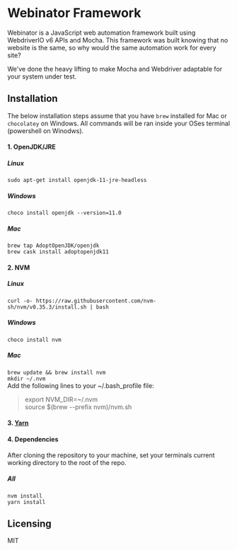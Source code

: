 # Webinator Framework
Webinator is a JavaScript web automation framework built using WebdriverIO v6 APIs and Mocha. This framework was built knowing that no website is the same, so why would the same automation work for every site?

We've done the heavy lifting to make Mocha and Webdriver adaptable for your system under test.



## Installation
The below installation steps assume that you have `brew` installed for Mac or `chocolatey` on Windows. All commands will be ran inside your OSes terminal (powershell on Winodws).


#### 1. OpenJDK/JRE  
##### Linux  
`sudo apt-get install openjdk-11-jre-headless`  
##### Windows  
`choco install openjdk --version=11.0`  
##### Mac  
`brew tap AdoptOpenJDK/openjdk`  
`brew cask install adoptopenjdk11`  


#### 2. NVM  
##### Linux  
`curl -o- https://raw.githubusercontent.com/nvm-sh/nvm/v0.35.3/install.sh | bash`  
##### Windows  
`choco install nvm`  
##### Mac  
`brew update && brew install nvm`  
`mkdir ~/.nvm`  
Add the following lines to your ~/.bash_profile file:  
> export NVM_DIR=~/.nvm <br/>
> source $(brew --prefix nvm)/nvm.sh


#### 3. [Yarn](https://classic.yarnpkg.com/en/docs/install/)


#### 4. Dependencies  
After cloning the repository to your machine, set your terminals current working directory to the root of the repo.  

##### All  
`nvm install`  
`yarn install`


## Licensing

MIT
